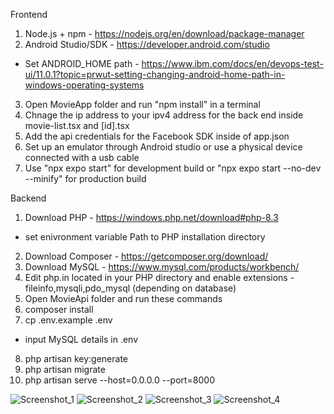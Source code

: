 Frontend
1. Node.js + npm - https://nodejs.org/en/download/package-manager
2. Android Studio/SDK - https://developer.android.com/studio
 - Set ANDROID_HOME path - https://www.ibm.com/docs/en/devops-test-ui/11.0.1?topic=prwut-setting-changing-android-home-path-in-windows-operating-systems
3. Open MovieApp folder and run "npm install" in a terminal
4. Chnage the ip address to your ipv4 address for the back end inside movie-list.tsx and [id].tsx
5. Add the api credentials for the Facebook SDK inside of app.json
6. Set up an emulator through Android studio or use a physical device connected with a usb cable
4. Use "npx expo start" for development build
or "npx expo start --no-dev --minify" for production build

Backend
1. Download PHP - https://windows.php.net/download#php-8.3 
- set enivronment variable Path to PHP installation directory
2. Download Composer - https://getcomposer.org/download/
3. Download MySQL - https://www.mysql.com/products/workbench/
4. Edit php.in located in your PHP directory and enable extensions - fileinfo,mysqli,pdo_mysql (depending on database)
5. Open MovieApi folder and run these commands
5. composer install
6. cp .env.example .env
- input MySQL details in .env
8. php artisan key:generate
9. php artisan migrate
10. php artisan serve --host=0.0.0.0 --port=8000

  
![Screenshot_1](https://github.com/user-attachments/assets/ef2a2969-69cf-4324-8b6f-8464ff2ee91b)
![Screenshot_2](https://github.com/user-attachments/assets/5a0fe1a1-7ccd-4edf-9291-f886b962e8b7)
![Screenshot_3](https://github.com/user-attachments/assets/2e87a3df-7120-4bce-8a45-cef911a29951)
![Screenshot_4](https://github.com/user-attachments/assets/f612f4d5-779e-4940-8980-d92cf4c9bff6)



